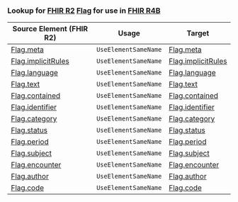 ### Lookup for [FHIR R2](https://hl7.org/fhir/DSTU2/) [Flag](https://hl7.org/fhir/DSTU2/Flag.html) for use in [FHIR R4B](https://hl7.org/fhir/R4B/)

| Source Element (FHIR R2) | Usage | Target |
| -------------- | ----- | ------ |
| [Flag.meta](https://hl7.org/fhir/DSTU2/Flag.html#resource) | `UseElementSameName` | [Flag.meta](https://hl7.org/fhir/R4B/Flag.html#resource) |
| [Flag.implicitRules](https://hl7.org/fhir/DSTU2/Flag.html#resource) | `UseElementSameName` | [Flag.implicitRules](https://hl7.org/fhir/R4B/Flag.html#resource) |
| [Flag.language](https://hl7.org/fhir/DSTU2/Flag.html#resource) | `UseElementSameName` | [Flag.language](https://hl7.org/fhir/R4B/Flag.html#resource) |
| [Flag.text](https://hl7.org/fhir/DSTU2/Flag.html#resource) | `UseElementSameName` | [Flag.text](https://hl7.org/fhir/R4B/Flag.html#resource) |
| [Flag.contained](https://hl7.org/fhir/DSTU2/Flag.html#resource) | `UseElementSameName` | [Flag.contained](https://hl7.org/fhir/R4B/Flag.html#resource) |
| [Flag.identifier](https://hl7.org/fhir/DSTU2/Flag.html#resource) | `UseElementSameName` | [Flag.identifier](https://hl7.org/fhir/R4B/Flag.html#resource) |
| [Flag.category](https://hl7.org/fhir/DSTU2/Flag.html#resource) | `UseElementSameName` | [Flag.category](https://hl7.org/fhir/R4B/Flag.html#resource) |
| [Flag.status](https://hl7.org/fhir/DSTU2/Flag.html#resource) | `UseElementSameName` | [Flag.status](https://hl7.org/fhir/R4B/Flag.html#resource) |
| [Flag.period](https://hl7.org/fhir/DSTU2/Flag.html#resource) | `UseElementSameName` | [Flag.period](https://hl7.org/fhir/R4B/Flag.html#resource) |
| [Flag.subject](https://hl7.org/fhir/DSTU2/Flag.html#resource) | `UseElementSameName` | [Flag.subject](https://hl7.org/fhir/R4B/Flag.html#resource) |
| [Flag.encounter](https://hl7.org/fhir/DSTU2/Flag.html#resource) | `UseElementSameName` | [Flag.encounter](https://hl7.org/fhir/R4B/Flag.html#resource) |
| [Flag.author](https://hl7.org/fhir/DSTU2/Flag.html#resource) | `UseElementSameName` | [Flag.author](https://hl7.org/fhir/R4B/Flag.html#resource) |
| [Flag.code](https://hl7.org/fhir/DSTU2/Flag.html#resource) | `UseElementSameName` | [Flag.code](https://hl7.org/fhir/R4B/Flag.html#resource) |
